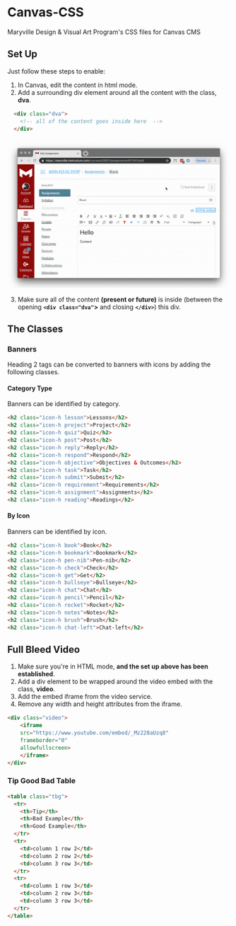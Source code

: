 # Canvas-CSS
Maryville Design & Visual Art Program's CSS files for Canvas CMS  

## Set Up
Just follow these steps to enable:
1. In Canvas, edit the content in html mode.
2. Add a surrounding div element around all the content with the class, **dva**.

  ```html
    <div class="dva">
      <!-- all of the content goes inside here  -->
    </div>
  ```
![Screenshot](gifs/HTMLmode.gif) 

3. Make sure all of the content **(present or future)** is inside (between the opening **`<div class="dva"`>** and closing **`</div>`**) this div.
    
## The Classes
### Banners
Heading 2 tags can be converted to banners with icons by adding the following classes.
#### Category Type
Banners can be identified by category. 
```html
<h2 class="icon-h lesson">Lessons</h2>
<h2 class="icon-h project">Project</h2>
<h2 class="icon-h quiz">Quiz</h2>
<h2 class="icon-h post">Post</h2>
<h2 class="icon-h reply">Reply</h2>
<h2 class="icon-h respond">Respond</h2>
<h2 class="icon-h objective">Objectives & Outcomes</h2>
<h2 class="icon-h task">Task</h2>
<h2 class="icon-h submit">Submit</h2>
<h2 class="icon-h requirement">Requirements</h2>
<h2 class="icon-h assignment">Assignments</h2>
<h2 class="icon-h reading">Readings</h2>
```
#### By Icon
Banners can be identified by icon. 
```html
<h2 class="icon-h book">Book</h2>
<h2 class="icon-h bookmark">Bookmark</h2>
<h2 class="icon-h pen-nib">Pen-nib</h2>
<h2 class="icon-h check">Check</h2>
<h2 class="icon-h get">Get</h2>
<h2 class="icon-h bullseye">Bullseye</h2>
<h2 class="icon-h chat">Chat</h2>
<h2 class="icon-h pencil">Pencil</h2>
<h2 class="icon-h rocket">Rocket</h2>
<h2 class="icon-h notes">Notes</h2>
<h2 class="icon-h brush">Brush</h2>
<h2 class="icon-h chat-left">Chat-left</h2>
```
## Full Bleed Video
1. Make sure you're in HTML mode, **and the set up above has been established**.
2. Add a  div element to be wrapped around the video embed with the class, **video**.
3. Add the embed iframe from the video service. 
4. Remove any width and height attributes from the iframe.
```html
<div class="video">
    <iframe 
    src="https://www.youtube.com/embed/_Mz228aUzq8" 
    frameborder="0" 
    allowfullscreen>
    </iframe>
</div>
```

### Tip Good Bad Table
```html
<table class="tbg">
  <tr>
    <th>Tip</th>
    <th>Bad Example</th> 
    <th>Good Example</th>
  </tr>
  <tr>
    <td>column 1 row 2</td>
    <td>column 2 row 2</td> 
    <td>column 3 row 3</td>
  </tr>
  <tr>
    <td>column 1 row 3</td>
    <td>column 2 row 3</td> 
    <td>column 3 row 3</td>
  </tr>
</table>
```

